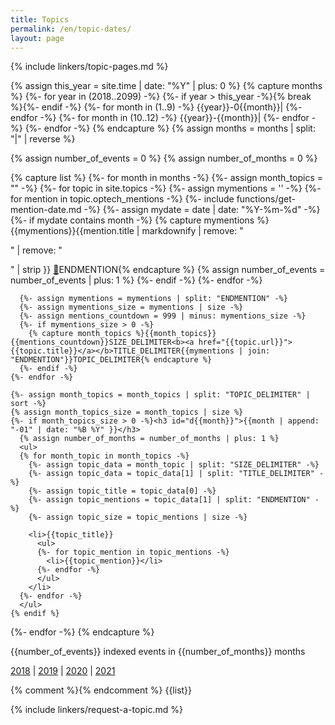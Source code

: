 ```yaml
---
title: Topics
permalink: /en/topic-dates/
layout: page
---
```

{% include linkers/topic-pages.md %}
<!-- Build a list of months in reverse chronological order -->
{% assign this_year = site.time | date: "%Y" | plus: 0 %}<!-- "plus: 0" casts string to int -->
{% capture months %}
{%- for year in (2018..2099) -%}
  {%- if year > this_year -%}{% break %}{%- endif -%}
  {%- for month in (1..9) -%}
    {{year}}-0{{month}}|
  {%- endfor -%}
  {%- for month in (10..12) -%}
    {{year}}-{{month}}|
  {%- endfor -%}
{%- endfor -%}
{% endcapture %}
{% assign months = months | split: "|" | reverse %}

<!-- initialize some globals -->
{% assign number_of_events = 0 %}
{% assign number_of_months = 0 %}

<!-- capture the main content instead of rendering it immediately so
we can compute some metadata in the loops and then display that metadata
before the main content -->
{% capture list %}
  {%- for month in months -%}
    {%- assign month_topics = "" -%}
    {%- for topic in site.topics -%}
    {%- assign mymentions = '' -%}
      {%- for mention in topic.optech_mentions -%}
        {%- include functions/get-mention-date.md -%}
        {%- assign mydate = date | date: "%Y-%m-%d" -%}
        {%- if mydate contains month -%}
          {% capture mymentions %}{{mymentions}}{{mention.title | markdownify | remove: "<p>" | remove: "</p>" | strip }}&nbsp;<a href="{{mention.url}}">🔗</a>ENDMENTION{% endcapture %}
          {% assign number_of_events = number_of_events | plus: 1 %}
        {%- endif -%}
      {%- endfor -%}

      {%- assign mymentions = mymentions | split: "ENDMENTION" -%}
      {%- assign mymentions_size = mymentions | size -%}
      {%- assign mentions_countdown = 999 | minus: mymentions_size -%}
      {%- if mymentions_size > 0 -%}
        {% capture month_topics %}{{month_topics}}{{mentions_countdown}}SIZE_DELIMITER<b><a href="{{topic.url}}">{{topic.title}}</a></b>TITLE_DELIMITER{{mymentions | join: "ENDMENTION"}}TOPIC_DELIMITER{% endcapture %}
      {%- endif -%}
    {%- endfor -%}

    {%- assign month_topics = month_topics | split: "TOPIC_DELIMITER" | sort -%}
    {% assign month_topics_size = month_topics | size %}
    {%- if month_topics_size > 0 -%}<h3 id="d{{month}}">{{month | append: "-01" | date: "%B %Y" }}</h3>
      {% assign number_of_months = number_of_months | plus: 1 %}
      <ul>
      {% for month_topic in month_topics -%}
        {%- assign topic_data = month_topic | split: "SIZE_DELIMITER" -%}
        {%- assign topic_data = topic_data[1] | split: "TITLE_DELIMITER" -%}
        {%- assign topic_title = topic_data[0] -%}
        {%- assign topic_mentions = topic_data[1] | split: "ENDMENTION" -%}
        {%- assign topic_size = topic_mentions | size -%}

        <li>{{topic_title}}
          <ul>
          {%- for topic_mention in topic_mentions -%}
            <li>{{topic_mention}}</li>
          {%- endfor -%}
          </ul>
        </li>
      {%- endfor -%}
      </ul>
    {% endif %}
  {%- endfor -%}
{% endcapture %}

<div class="center" markdown="1">
{{number_of_events}} indexed events in {{number_of_months}} months <!-- {{mentions | size}} events including duplicates -->

[2018](#d2018-12) | [2019](#d2019-12) | [2020](#d2020-12) |
[2021](#d2021-12)
</div>

<div>{% comment %}<!-- enclosing in a div forces this to be interpreted
as HTML rather than Markdown so indentation over 4 characters doesn't
produce code blocks -->{% endcomment %}
<span id="d2021-12"></span>
{{list}}
</div>

{% include linkers/request-a-topic.md %}
